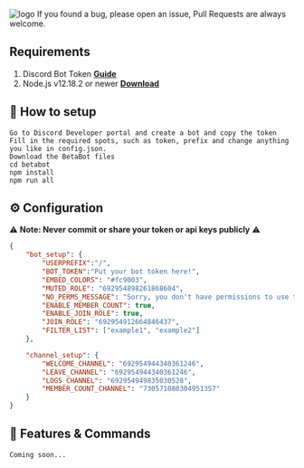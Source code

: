 ![logo](https://i.imgur.com/b1hDQkD.png)
If you found a bug, please open an issue, Pull Requests are always welcome.


## Requirements

1. Discord Bot Token **[Guide](https://discordjs.guide/preparations/setting-up-a-bot-application.html#creating-your-bot)**
3. Node.js v12.18.2 or newer **[Download](https://nodejs.org/dist/v12.18.2/node-v12.18.2-x64.msi)**


## 🚀 How to setup

```
Go to Discord Developer portal and create a bot and copy the token
Fill in the required spots, such as token, prefix and change anything you like in config.json.
Download the BetaBot files
cd betabot
npm install
npm run all
```


## ⚙️ Configuration

⚠️ **Note: Never commit or share your token or api keys publicly** ⚠️

```json
{ 
    "bot_setup": {
        "USERPREFIX":"/",
        "BOT_TOKEN":"Put your bot token here!",
        "EMBED_COLORS": "#fc9003",
        "MUTED_ROLE": "692954898261868604",
        "NO_PERMS_MESSAGE": "Sorry, you don't have permissions to use this!",
        "ENABLE_MEMBER_COUNT": true,
        "ENABLE_JOIN_ROLE": true,
        "JOIN_ROLE": "692954912664846437",
        "FILTER_LIST": ["example1", "example2"]
    },

    "channel_setup": {
        "WELCOME_CHANNEL": "692954944340361246",
        "LEAVE_CHANNEL": "692954944340361246",
        "LOGS_CHANNEL": "692954949835030528",
        "MEMBER_COUNT_CHANNEL": "730571080304951357"
    }
}

```

## 📝 Features & Commands
```
Coming soon...
```